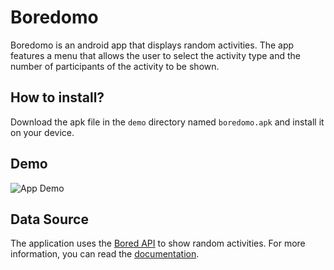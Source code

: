 # Boredomo
Boredomo is an android app that displays random activities. The app features a menu that allows the user to select the activity type and the number of participants of the activity to be shown.

## How to install?
Download the apk file in the `demo` directory named `boredomo.apk` and install it on your device.

## Demo
![App Demo](https://github.com/aaronalba/android-practice-boredomo/blob/main/demo/app-demo.gif)


## Data Source
The application uses the [Bored API](https://www.boredapi.com/) to show random activities. For more information, you can read the [documentation](https://www.boredapi.com/documentation).
